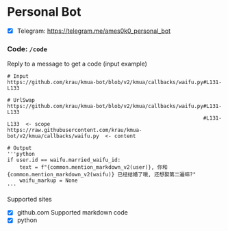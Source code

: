 # Personal Bot
- [x] Telegram: https://telegram.me/ames0k0_personal_bot

### Code: `/code`
Reply to a message to get a code (input example)
```
# Input
https://github.com/krau/kmua-bot/blob/v2/kmua/callbacks/waifu.py#L131-L133

# UrlSwap
https://github.com/krau/kmua-bot/blob/v2/kmua/callbacks/waifu.py#L131-L133
                                                                #L131-L133  <- scope
https://raw.githubusercontent.com/krau/kmua-bot/v2/kmua/callbacks/waifu.py  <- content

# Output
'''python
if user.id == waifu.married_waifu_id:
    text = f"{common.mention_markdown_v2(user)}, 你和 {common.mention_markdown_v2(waifu)} 已经结婚了哦, 还想娶第二遍嘛?"
    waifu_markup = None
'''
```
Supported sites
  - [x] github.com
Supported markdown code
  - [x] python
